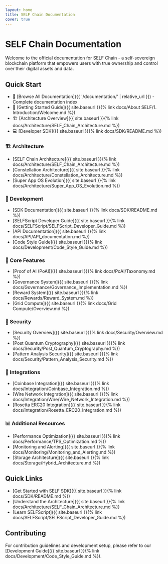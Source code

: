 ```yaml
---
layout: home
title: SELF Chain Documentation
cover: true
---
```


# SELF Chain Documentation

Welcome to the official documentation for SELF Chain - a self-sovereign blockchain platform that empowers users with true ownership and control over their digital assets and data.

## Quick Start

- 📖 [Browse All Documentation]({{ '/documentation/' | relative_url }}) - Complete documentation index
- 🚀 [Getting Started Guide]({{ site.baseurl }}{% link docs/About SELF/1. Introduction/Welcome.md %})
- 🏗️ [Architecture Overview]({{ site.baseurl }}{% link docs/Architecture/SELF_Chain_Architecture.md %})
- 💻 [Developer SDK]({{ site.baseurl }}{% link docs/SDK/README.md %})

### 🏗️ Architecture
- [SELF Chain Architecture]({{ site.baseurl }}{% link docs/Architecture/SELF_Chain_Architecture.md %})
- [Constellation Architecture]({{ site.baseurl }}{% link docs/Architecture/Constellation_Architecture.md %})
- [Super App OS Evolution]({{ site.baseurl }}{% link docs/Architecture/Super_App_OS_Evolution.md %})

### 🔧 Development
- [SDK Documentation]({{ site.baseurl }}{% link docs/SDK/README.md %})
- [SELFScript Developer Guide]({{ site.baseurl }}{% link docs/SELFScript/SELFScript_Developer_Guide.md %})
- [API Documentation]({{ site.baseurl }}{% link docs/API/API_documentation.md %})
- [Code Style Guide]({{ site.baseurl }}{% link docs/Development/Code_Style_Guide.md %})

### 🎯 Core Features
- [Proof of AI (PoAI)]({{ site.baseurl }}{% link docs/PoAI/Taxonomy.md %})
- [Governance System]({{ site.baseurl }}{% link docs/Governance/Governance_Implementation.md %})
- [Reward System]({{ site.baseurl }}{% link docs/Rewards/Reward_System.md %})
- [Grid Compute]({{ site.baseurl }}{% link docs/Grid Compute/Overview.md %})

### 🔐 Security
- [Security Overview]({{ site.baseurl }}{% link docs/Security/Overview.md %})
- [Post Quantum Cryptography]({{ site.baseurl }}{% link docs/Security/Post_Quantum_Cryptography.md %})
- [Pattern Analysis Security]({{ site.baseurl }}{% link docs/Security/Pattern_Analysis_Security.md %})

### 🔗 Integrations
- [Coinbase Integration]({{ site.baseurl }}{% link docs/Integration/Coinbase_Integration.md %})
- [Wire Network Integration]({{ site.baseurl }}{% link docs/Integration/Wire/Wire_Network_Integration.md %})
- [Rosetta ERC20 Integration]({{ site.baseurl }}{% link docs/Integration/Rosetta_ERC20_Integration.md %})

### 📊 Additional Resources
- [Performance Optimization]({{ site.baseurl }}{% link docs/Performance/TPS_Optimization.md %})
- [Monitoring and Alerting]({{ site.baseurl }}{% link docs/Monitoring/Monitoring_and_Alerting.md %})
- [Storage Architecture]({{ site.baseurl }}{% link docs/Storage/Hybrid_Architecture.md %})

## Quick Links

- [Get Started with SELF SDK]({{ site.baseurl }}{% link docs/SDK/README.md %})
- [Understand the Architecture]({{ site.baseurl }}{% link docs/Architecture/SELF_Chain_Architecture.md %})
- [Learn SELFScript]({{ site.baseurl }}{% link docs/SELFScript/SELFScript_Developer_Guide.md %})

## Contributing

For contribution guidelines and development setup, please refer to our [Development Guide]({{ site.baseurl }}{% link docs/Development/Code_Style_Guide.md %}).
